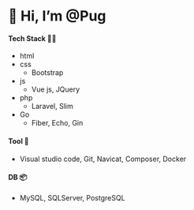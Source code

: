 # 👋 Hi, I’m @Pug

#### Tech Stack 🙋‍♂️
- html 
- css
    - Bootstrap
- js
    - Vue js, JQuery
- php
    - Laravel, Slim                
- Go
    - Fiber, Echo, Gin
      
#### Tool 🔨
  -  Visual studio code, Git, Navicat, Composer, Docker
    
#### DB 📦
  - MySQL, SQLServer, PostgreSQL
  
<!---
Pugpaprika21/Pugpaprika21 is a ✨ special ✨ repository because its `README.md` (this file) appears on your GitHub profile.
You can click the Preview link to take a look at your changes.
--->
